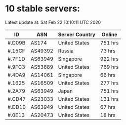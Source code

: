 # 10 stable servers:

Latest update at: Sat Feb 22 10:10:11 UTC 2020

| ID | ASN | Server Country | Online |
| -- | --- | -------------- | ------ |
| #.D09B | AS174 | United States | 751 hrs |
| #.15CF | AS49392 | Russia | 73 hrs |
| #.7F1D | AS63949 | Singapore | 922 hrs |
| #.9FC3 | AS53889 | United States | 769 hrs |
| #.4DA9 | AS14061 | Singapore | 66 hrs |
| #.1625 | AS16509 | United States | 277 hrs |
| #.2A79 | AS63949 | Japan | 751 hrs |
| #.CD47 | AS23033 | United States | 131 hrs |
| #.DD10 | AS63949 | United States | 67 hrs |
| #.0E13 | AS20473 | United States | 18 hrs |

